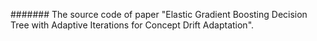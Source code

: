 ####### The source code of paper "Elastic Gradient Boosting Decision Tree with Adaptive Iterations for Concept Drift Adaptation".
